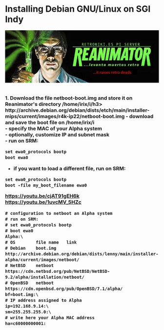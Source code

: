 # Installing Debian GNU/Linux on SGI Indy
<img alt="REANIMATOR.jpg" src="REANIMATOR.jpg" align="middle"><br>
<br>
<h3>1. Download the file netboot-boot.img and store it on Reanimator's directory /home/irix/i/h3>
http://archive.debian.org/debian/dists/etch/main/installer-mips/current/images/r4k-ip22/netboot-boot.img
- download and save the boot file on /home/irix/i<br>
- specify the MAC of your Alpha system<br>
- optionally, customize IP and subnet mask<br>
- run on SRM:<br>

```
set ewa0_protocols bootp
boot ewa0
```
- if you want to load a different file, run on SRM:<br>

```
set ewa0_protocols bootp
boot -file my_boot_filename ewa0
```
https://youtu.be/cjAT91gEH6k<br>
https://youtu.be/1uvcMV_5HZc<br>

```
# configuration to netboot an Alpha system
# run on SRM:
# set ewa0_protocols bootp
# boot ewa0
Alpha:\
# OS		file name	link
# Debian	boot.img	http://archive.debian.org/debian/dists/lenny/main/installer-alpha/current/images/netboot/
# NetBSD	netboot		https://cdn.netbsd.org/pub/NetBSD/NetBSD-9.2/alpha/installation/netboot/
# OpenBSD	netboot		https://cdn.openbsd.org/pub/OpenBSD/7.1/alpha/
bf=boot.img:\
# IP address assigned to Alpha
ip=192.168.9.14:\
sm=255.255.255.0:\
# write here your Alpha MAC address
ha=c60000000001:
```
